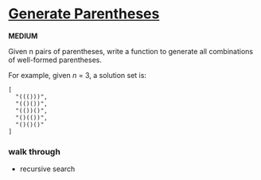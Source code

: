 # [Generate Parentheses](https://leetcode.com/problems/generate-parentheses/)

**MEDIUM**

 Given n pairs of parentheses, write a function to generate all combinations of well-formed parentheses.

For example, given *n* = 3, a solution set is:
```
[
  "((()))",
  "(()())",
  "(())()",
  "()(())",
  "()()()"
]
```

### walk through

- recursive search
